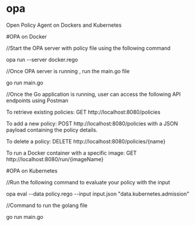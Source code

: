 # opa
Open Policy Agent on Dockers and Kubernetes

#OPA on Docker

//Start the OPA server with policy file using the following command

opa run --server docker.rego

//Once OPA server is running , run the main.go file

go run main.go

//Once the Go application is running, user can access the following API endpoints using Postman

To retrieve existing policies: GET http://localhost:8080/policies

To add a new policy: POST http://localhost:8080/policies with a JSON payload containing the policy details.

To delete a policy: DELETE http://localhost:8080/policies/{name}

To run a Docker container with a specific image: GET http://localhost:8080/run/{imageName}

#OPA on Kubernetes

//Run the following command to evaluate your policy with the input

opa eval --data policy.rego --input input.json "data.kubernetes.admission"

//Command to run the golang file

go run main.go

